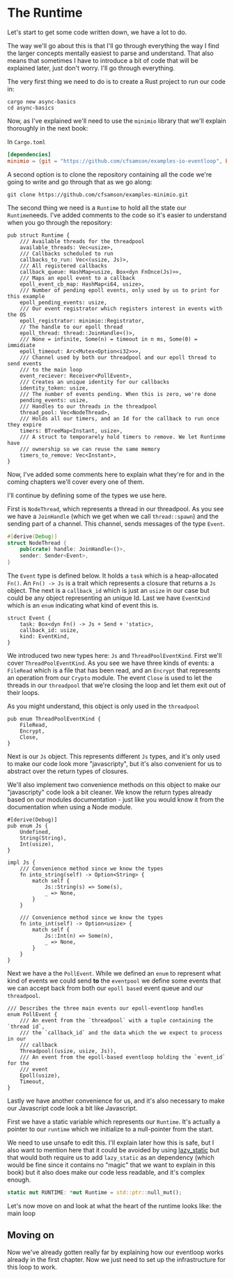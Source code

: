 # The Runtime

Let's start to get some code written down, we have a lot to do.

The way we'll go about this is that I'll go through everything the way I find the
larger concepts mentally easiest to parse and understand. That also means that
sometimes I have to introduce a bit of code that will be explained later, just
don't worry. I'll go through everything.

The very first thing we need to do is to create a Rust project to run our code in:

```
cargo new async-basics
cd async-basics
```

Now, as I've explained we'll need to use the `minimio` library that we'll explain
thoroughly in the next book:

In `Cargo.toml`

```toml
[dependencies]
minimio = {git = "https://github.com/cfsamson/examples-io-eventloop", branch = "master"}
```

A second option is to clone the repository containing all the code we're going
to write and go through that as we go along:

```
git clone https://github.com/cfsamson/examples-minimio.git
```

The second thing we need is a `Runtime` to hold all the state our `Runtime`needs.
I've added comments to the code so it's easier to understand when you go through
the repository:

```rust, no_run, noplaypen
pub struct Runtime {
    /// Available threads for the threadpool
    available_threads: Vec<usize>,
    /// Callbacks scheduled to run
    callbacks_to_run: Vec<(usize, Js)>,
    /// All registered callbacks
    callback_queue: HashMap<usize, Box<dyn FnOnce(Js)>>,
    /// Maps an epoll event to a callback
    epoll_event_cb_map: HashMap<i64, usize>,
    /// Number of pending epoll events, only used by us to print for this example
    epoll_pending_events: usize,
    /// Our event registrator which registers interest in events with the OS
    epoll_registrator: minimio::Registrator,
    // The handle to our epoll thread
    epoll_thread: thread::JoinHandle<()>,
    /// None = infinite, Some(n) = timeout in n ms, Some(0) = immidiate
    epoll_timeout: Arc<Mutex<Option<i32>>>,
    /// Channel used by both our threadpool and our epoll thread to send events
    /// to the main loop
    event_reciever: Receiver<PollEvent>,
    /// Creates an unique identity for our callbacks
    identity_token: usize,
    /// The number of events pending. When this is zero, we're done
    pending_events: usize,
    /// Handles to our threads in the threadpool
    thread_pool: Vec<NodeThread>,
    /// Holds all our timers, and an Id for the callback to run once they expire
    timers: BTreeMap<Instant, usize>,
    /// A struct to temporarely hold timers to remove. We let Runtinme have
    /// ownership so we can reuse the same memory
    timers_to_remove: Vec<Instant>,
}
```

Now, I've added some comments here to explain what they're for and in the coming
chapters we'll cover every one of them.

I'll continue by defining some of the types we use here.

First is `NodeThread`, which represents a thread in our threadpool. As you
see we have a `JoinHandle` (which we get when we call `thread::spawn`) and the
sending part of a channel. This channel, sends messages of the type `Event`.

```rust
#[derive(Debug)]
struct NodeThread {
    pub(crate) handle: JoinHandle<()>,
    sender: Sender<Event>,
}
```

The `Event` type is defined below. It holds a `task` which is a heap-allocated
`Fn()`. An `Fn() -> Js` is a trait which represents a closure that returns a
`Js` object. The next is a `callback_id` which is just an `usize` in our case but
could be any object representing an unique Id. Last we have `EventKind` which
is an `enum` indicating what kind of event this is.

```rust,no_run,noplaypen
struct Event {
    task: Box<dyn Fn() -> Js + Send + 'static>,
    callback_id: usize,
    kind: EventKind,
}
```

We introduced two new types here: `Js` and `ThreadPoolEventKind`. First we'll cover `ThreadPoolEventKind`.
As you see we have three kinds of events: a `FileRead` which is a file that has
been read, and an `Encrypt` that represents an operation from our `Crypto` module.
The event `Close` is used to let the threads in our `threadpool` that we're closing
the loop and let them exit out of their loops.

As you might understand, this object is only used in the `threadpool`

```rust,no_run,noplaypen
pub enum ThreadPoolEventKind {
    FileRead,
    Encrypt,
    Close,
}
```

Next is our `Js` object. This represents different `Js` types, and it's only used
to make our code look more "javascripty", but it's also convenient for us to
abstract over the return types of closures.

We'll also implement two convenience methods on this object to make our "javascripty"
code look a bit cleaner. We know the return types already based on our modules
documentation - just like you would know it from the documentation when using a
Node module.

```rust,no_run,noplaypen
#[derive(Debug)]
pub enum Js {
    Undefined,
    String(String),
    Int(usize),
}

impl Js {
    /// Convenience method since we know the types
    fn into_string(self) -> Option<String> {
        match self {
            Js::String(s) => Some(s),
            _ => None,
        }
    }

    /// Convenience method since we know the types
    fn into_int(self) -> Option<usize> {
        match self {
            Js::Int(n) => Some(n),
            _ => None,
        }
    }
}
```

Next we have a the `PollEvent`. While we defined an `enum` to represent what
kind of events we could send **to** the `eventpool` we define some events
that we can accept back from both our `epoll based` event queue and our `threadpool`.

```rust,no_run,noplaypen
/// Describes the three main events our epoll-eventloop handles
enum PollEvent {
    /// An event from the `threadpool` with a tuple containing the `thread id`,
    /// the `callback_id` and the data which the we expect to process in our
    /// callback 
    Threadpool((usize, usize, Js)),
    /// An event from the epoll-based eventloop holding the `event_id` for the
    /// event
    Epoll(usize),
    Timeout,
}
```

Lastly we have another convenience for us, and it's also necessary to make our
Javascript code look a bit like Javascript.

First we have a static variable which represents our `Runtime`. It's actually
a pointer to our `runtime` which we initialize to a null-pointer from the start.

We need to use unsafe to edit this. I'll explain later how this is safe, but I
also want to mention here that it could be avoided by using [lazy_static](https://github.com/rust-lang-nursery/lazy-static.rs)
but that would both require us to add `lazy_static` as an dependency (which would
be fine since it contains no "magic" that we want to explain in this book) but
it also does make our code less readable, and it's complex enough.


```rust
static mut RUNTIME: *mut Runtime = std::ptr::null_mut();
```

Let's now move on and look at what the heart of the runtime looks like: the main loop







## Moving on

Now we've already gotten really far by explaining how our eventloop works already
in the first chapter. Now we just need to set up the infrastructure for this
loop to work.